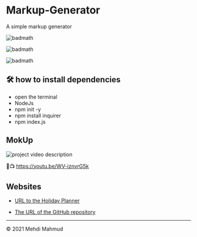 # Markup-Generator
A simple markup generator 

![badmath](https://img.shields.io/github/issues/MehdiMahmud79/Markup-Generator)

![badmath](https://img.shields.io/github/forks/MehdiMahmud79/Markup-Generator)

![badmath](https://img.shields.io/github/stars/MehdiMahmud79/Markup-Generator)

## 🛠️ how to install dependencies

+ open the terminal 
+ NodeJs
+ npm init -y
+ npm install inquirer
+ npm index.js


## MokUp
![project video description](screen.gif)
<!--change this to your video link -->
🔴📺 https://youtu.be/WV-iznvrG5k


## Websites
* [URL to the Holiday Planner](https://github.com/MehdiMahmud79/Markup-Generator)

* [The URL of the GitHub repository](https://mehdimahmud79.github.io/Markup-Generator/)

__________________________________________________________
© 2021 Mehdi Mahmud


